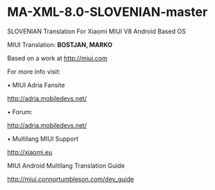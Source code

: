 MA-XML-8.0-SLOVENIAN-master
==========================

SLOVENIAN Translation For Xiaomi MIUI V8 Android Based OS


 MIUI Translation: **BOSTJAN, MARKO**

 Based on a work at http://miui.com


 For more info visit:
 
 • MIUI Adria Fansite

   http://adria.mobiledevs.net/
   
 • Forum:

   http://adria.mobiledevs.net/
  
 • Multilang MIUI Support
 
   http://xiaomi.eu


  MIUI Android Multilang Translation Guide

  http://miui.connortumbleson.com/dev_guide
